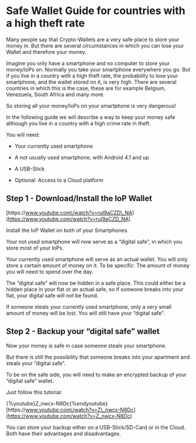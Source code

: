 # Safe Wallet Guide for countries with a high theft rate

Many people say that Crypto-Wallets are a very safe place to store your money in. But there are several circumstances in which you can lose your Wallet and therefore your money.

Imagine you only have a smartphone and no computer to store your money\/IoPs on. Normally you take your smartphone everywhere you go. But if you live in a country with a high theft rate, the probability to lose your smartphone, and the wallet stored on it, is very high. There are several countries in which this is the case, these are for example Belgium, Venezuela, South Africa and many more.

So storing all your money\/IoPs on your smartphone is very dangerous!

In the following guide we will describe a way to keep your money safe although you live in a country with a high crime rate in theft.

You will need:

* Your currently used smartphone

* A not usually used smartphone, with Android 4.1 and up

* A USB-Stick

* Optional: Access to a Cloud platform


## Step 1 - Download\/Install the IoP Wallet

[https:\/\/www.youtube.com\/watch?v=ruI9aCZD\_NA](https://www.youtube.com/watch?v=ruI9aCZD_NA)

Install the IoP Wallet on both of your Smartphones.

Your not used smartphone will now serve as a “digital safe”, in which you store most of your IoPs.

Your currently used smartphone will serve as an actual wallet. You will only store a certain amount of money on it. To be specific: The amount of money you will need to spend over the day.

The “digital safe” will now be hidden in a safe place. This could either be a hidden place in your flat or an actual safe, so if someone breaks into your flat, your digital safe will not be found.

If someone steals your currently used smartphone, only a very small amount of money will be lost. You will still have your “digital safe”.

## Step 2 - Backup your “digital safe” wallet

Now your money is safe in case someone steals your smartphone.

But there is still the possibility that someone breaks into your apartment and steals your “digital safe”.

To be on the safe side, you will need to make an encrypted backup of your “digital safe” wallet.

Just follow this tutorial:

{%youtube}Z\_nwcx-N8Dc{%endyoutube}
[https:\/\/www.youtube.com\/watch?v=Z\_nwcx-N8Dc](https://www.youtube.com/watch?v=Z_nwcx-N8Dc)

You can store your backup either on a USB-Stick\/SD-Card or in the Cloud. Both have their advantages and disadvantages.


